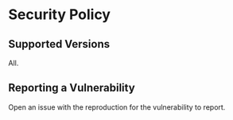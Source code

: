 # Security Policy

## Supported Versions

All.

## Reporting a Vulnerability

Open an issue with the reproduction for the vulnerability to report.